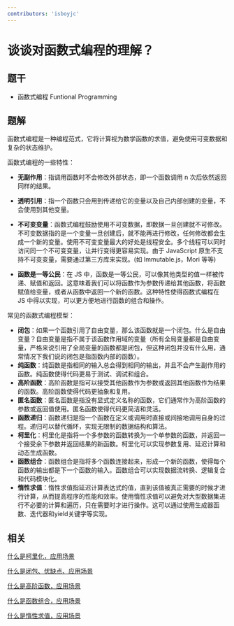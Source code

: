 ```yaml
---
contributors: 'isboyjc'
---
```


# 谈谈对函数式编程的理解？


## 题干

- 函数式编程 Funtional Programming



## 题解

<!-- ::: details 点我查看题解 -->

函数式编程是一种编程范式，它将计算视为数学函数的求值，避免使用可变数据和复杂的状态维护。

函数式编程的一些特性：

- **无副作用**：指调用函数时不会修改外部状态，即一个函数调用 n 次后依然返回同样的结果。

- **透明引用**：指一个函数只会用到传递给它的变量以及自己内部创建的变量，不会使用到其他变量。

- **不可变变量**：函数式编程鼓励使用不可变数据，即数据一旦创建就不可修改。不可变数据指的是一个变量一旦创建后，就不能再进行修改，任何修改都会生成一个新的变量。使用不可变变量最大的好处是线程安全。多个线程可以同时访问同一个不可变变量，让并行变得更容易实现。由于 JavaScript 原生不支持不可变变量，需要通过第三方库来实现。(如 Immutable.js，Mori 等等)

- **函数是一等公民**：在 JS 中，函数是一等公民，可以像其他类型的值一样被传递、赋值和返回。这意味着我们可以将函数作为参数传递给其他函数，将函数赋值给变量，或者从函数中返回一个新的函数。这种特性使得函数式编程在 JS 中得以实现，可以更方便地进行函数的组合和操作。


常见的函数式编程模型：

- **闭包**：如果一个函数引用了自由变量，那么该函数就是一个闭包。什么是自由变量？自由变量是指不属于该函数作用域的变量（所有全局变量都是自由变量，严格来说引用了全局变量的函数都是闭包，但这种闭包并没有什么用，通常情况下我们说的闭包是指函数内部的函数）。
- **纯函数**：纯函数是指相同的输入总会得到相同的输出，并且不会产生副作用的函数。纯函数使得代码更易于测试、调试和组合。
- **高阶函数**：高阶函数是指可以接受其他函数作为参数或返回其他函数作为结果的函数。高阶函数使得代码更抽象和复用。
- **匿名函数**：匿名函数是指没有显式定义名称的函数，它们通常作为高阶函数的参数或返回值使用。匿名函数使得代码更简洁和灵活。
- **函数递归**：函数递归是指一个函数在定义或调用时直接或间接地调用自身的过程。递归可以替代循环，实现无限制的数据结构和算法。
- **柯里化**：柯里化是指将一个多参数的函数转换为一个单参数的函数，并返回一个接受余下参数并返回结果的新函数。柯里化可以实现参数复用、延迟计算和动态生成函数。
- **函数组合**：函数组合是指将多个函数连接起来，形成一个新的函数，使得每个函数的输出都是下一个函数的输入。函数组合可以实现数据流转换、逻辑复合和代码模块化。
- **惰性求值**：惰性求值指延迟计算表达式的值，直到该值被真正需要的时候才进行计算，从而提高程序的性能和效率。使用惰性求值可以避免对大型数据集进行不必要的计算和遍历，只在需要时才进行操作。这可以通过使用生成器函数、迭代器和yield关键字等实现。

<!-- ::: -->

## 相关

[什么是柯里化，应用场景](./050040_function_currying.md)

[什么是闭包、优缺点、应用场景](./050050_function_closure.md)

[什么是高阶函数，应用场景](./050060_function_hoc.md)

[什么是函数组合，应用场景](./050070_function_compose.md)

[什么是惰性求值，应用场景](./050080_function_lazy_evaluation.md)

